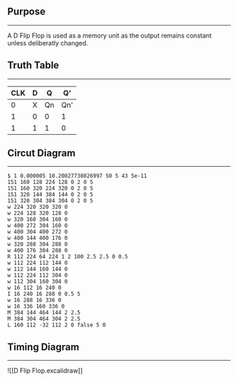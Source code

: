 ## Purpose
---
A D Flip Flop is used as a memory unit as the output remains constant unless deliberatly changed.

## Truth Table
---
| CLK | D   | Q   | Q'  |
| --- | --- | --- | --- |
| 0   | X   | Qn  | Qn' |
| 1   | 0   | 0   | 1   |
| 1   | 1   | 1   | 0    |


## Circut Diagram
---
```circuitjs
$ 1 0.000005 10.20027730826997 50 5 43 5e-11
151 160 128 224 128 0 2 0 5
151 160 320 224 320 0 2 0 5
151 320 144 384 144 0 2 0 5
151 320 304 384 304 0 2 0 5
w 224 320 320 320 0
w 224 128 320 128 0
w 320 160 304 160 0
w 400 272 304 160 0
w 400 304 400 272 0
w 400 144 400 176 0
w 320 288 304 288 0
w 400 176 304 288 0
R 112 224 64 224 1 2 100 2.5 2.5 0 0.5
w 112 224 112 144 0
w 112 144 160 144 0
w 112 224 112 304 0
w 112 304 160 304 0
w 16 112 16 240 0
I 16 240 16 288 0 0.5 5
w 16 288 16 336 0
w 16 336 160 336 0
M 384 144 464 144 2 2.5
M 384 304 464 304 2 2.5
L 160 112 -32 112 2 0 false 5 0

```


## Timing Diagram
---
![[D Flip Flop.excalidraw]]